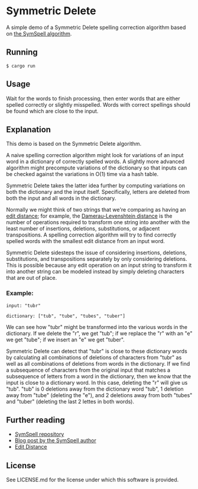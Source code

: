 # Symmetric Delete

A simple demo of a Symmetric Delete spelling correction algorithm based on [the SymSpell algorithm](https://github.com/wolfgarbe/SymSpell).

## Running

```
$ cargo run
```

## Usage

Wait for the words to finish processing, then enter words that are either spelled correctly or slightly misspelled. Words with correct spellings should be found which are close to the input.

## Explanation

This demo is based on the Symmetric Delete algorithm.

A naive spelling correction algorithm might look for variations of an input word in a dictionary of correctly spelled words. A slightly more advanced algorithm might precompute variations of the dictionary so that inputs can be checked against the variations in O(1) time via a hash table.

Symmetric Delete takes the latter idea further by computing variations on both the dictionary and the input itself. Specifically, letters are deleted from both the input and all words in the dictionary.

Normally we might think of two strings that we're comparing as having an [edit distance](https://en.m.wikipedia.org/wiki/Edit_distance); for example, the [Damerau-Levenshtein distance](https://en.m.wikipedia.org/wiki/Damerau%E2%80%93Levenshtein_distance) is the number of operations required to transform one string into another with the least number of insertions, deletions, substitutions, or adjacent transpositions. A spelling correction algorithm will try to find correctly spelled words with the smallest edit distance from an input word.

Symmetric Delete sidesteps the issue of considering insertions, deletions, substitutions, and transpositions separately by only considering deletions. This is possible because any edit operation on an input string to transform it into another string can be modeled instead by simply deleting characters that are out of place.

### Example:

```
input: "tubr"

dictionary: ["tub", "tube", "tubes", "tuber"]
```

We can see how "tubr" might be transformed into the various words in the dictionary. If we delete the "r", we get "tub"; if we replace the "r" with an "e" we get "tube"; if we insert an "e" we get "tuber".

Symmetric Delete can detect that "tubr" is close to these dictionary words by calculating all combinations of deletions of characters from "tubr" as well as all combinations of deletions from words in the dictionary. If we find a subsequence of characters from the original input that matches a subsequence of letters from a word in the dictionary, then we know that the input is close to a dictionary word. In this case, deleting the "r" will give us "tub". "tub" is 0 deletions away from the dictionary word "tub", 1 deletion away from "tube" (deleting the "e"), and 2 deletions away from both "tubes" and "tuber" (deleting the last 2 lettes in both words).

## Further reading

- [SymSpell repository](https://github.com/wolfgarbe/SymSpell)
- [Blog post by the SymSpell author](https://wolfgarbe.medium.com/1000x-faster-spelling-correction-algorithm-2012-8701fcd87a5f)
- [Edit Distance](https://en.m.wikipedia.org/wiki/Edit_distance)

## License

See LICENSE.md for the license under which this software is provided.
